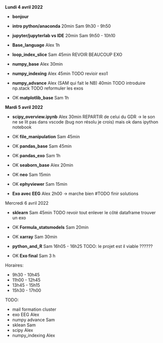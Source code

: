 





**Lundi 4 avril 2022**


   
   * **bonjour**
   * **intro python/anaconda** 20min Sam 9h30 - 9h50
   * **jupyter/jupyterlab vs IDE** 20min Sam 9h50 - 10h10

   * **Base_language** Alex 1h
   * **loop_index_slice** Sam 45min
        REVOIR BEAUCOUP EXO
   * **numpy_base**  Alex 30min

        
   * **numpy_indexing**  Alex 45min
      TODO revioir exo1
   * **numpy_advance** Alex (SAM qui fait le NB) 40min
      TODO introduire np.stack
      TODO reformuler les exos
   * OK **matplotlib_base** Sam 1h


**Mardi 5 avril 2022**

   * **scipy_overview.ipynb** Alex 30min
       REPARTIR de celui du GDR
       -> le son ne se lit pas dans vscode (bug non résolu je crois)
       mais ok dans ipython notebook
  * OK **file_manipulation** Sam 45min
  * OK **pandas_base** Sam 45min
  * OK **pandas_exo** Sam 1h


  * OK **seaborn_base** Alex 20min
  * OK **neo** Sam 15min
  * OK **ephyviewer** Sam 15min

   * **Exo avec EEG** Alex 2h00
   -> marche bien #TODO finir solutions


Mercredi 6 avril 2022

   * **sklearn** Sam 45min
      TODO revoir tout enlever le côté dataframe
      trouver un exo

   * OK **Formula_statsmodels** Sam 20min

   * OK **xarray** Sam 30min

   * **python_and_R** Sam 16h05 - 16h25
       TODO: le projet est il viable ??????

   * OK **Exo final** Sam
    3 h


Horaires:
 * 9h30 - 10h45
 * 11h00 - 12h45
 * 13h45 - 15h15
 * 15h30 - 17h00


   
TODO:
  * mail formation cluster
  * exo EEG Alex
  * numpy advance Sam
  * sklean Sam
  * scipy Alex
  * numpy_indexing Alex






  
 
